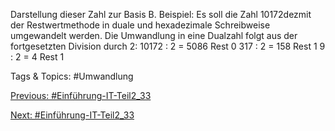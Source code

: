Darstellung dieser Zahl zur Basis B.
Beispiel: Es soll die Zahl 10172dezmit der Restwertmethode in duale und hexadezimale Schreibweise
umgewandelt werden.
Die Umwandlung in eine Dualzahl folgt aus der fortgesetzten Division durch 2:
10172 : 2 = 5086 Rest 0 317 : 2 = 158 Rest 1 9 : 2 = 4 Rest 1

   Tags & Topics:
   #Umwandlung

[Previous: #Einführung-IT-Teil2_33](Einführung-IT-Teil2_33.md)

[Next: #Einführung-IT-Teil2_33](Einführung-IT-Teil2_33.md)